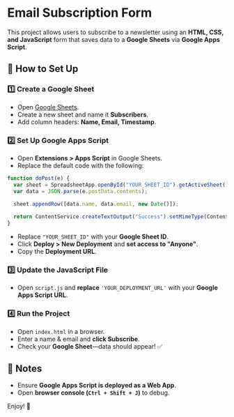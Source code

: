 # Email Subscription Form

This project allows users to subscribe to a newsletter using an **HTML, CSS, and JavaScript** form that saves data to a **Google Sheets** via **Google Apps Script**.

## 🚀 How to Set Up

### 1️⃣ Create a Google Sheet
- Open [Google Sheets](https://docs.google.com/spreadsheets/).
- Create a new sheet and name it **Subscribers**.
- Add column headers: **Name, Email, Timestamp**.

### 2️⃣ Set Up Google Apps Script
- Open **Extensions > Apps Script** in Google Sheets.
- Replace the default code with the following:

```javascript
function doPost(e) {
  var sheet = SpreadsheetApp.openById("YOUR_SHEET_ID").getActiveSheet();
  var data = JSON.parse(e.postData.contents);
  
  sheet.appendRow([data.name, data.email, new Date()]);

  return ContentService.createTextOutput("Success").setMimeType(ContentService.MimeType.TEXT);
}
```

- Replace `"YOUR_SHEET_ID"` with your **Google Sheet ID**.
- Click **Deploy > New Deployment** and **set access to "Anyone"**.
- Copy the **Deployment URL**.

### 3️⃣ Update the JavaScript File
- Open `script.js` and **replace** `'YOUR_DEPLOYMENT_URL'` with your **Google Apps Script URL**.

### 4️⃣ Run the Project
- Open `index.html` in a browser.
- Enter a name & email and **click Subscribe**.
- Check your **Google Sheet**—data should appear! ✅

## 📌 Notes
- Ensure **Google Apps Script is deployed as a Web App**.
- Open **browser console (`Ctrl + Shift + J`)** to debug.

Enjoy! 🎉
